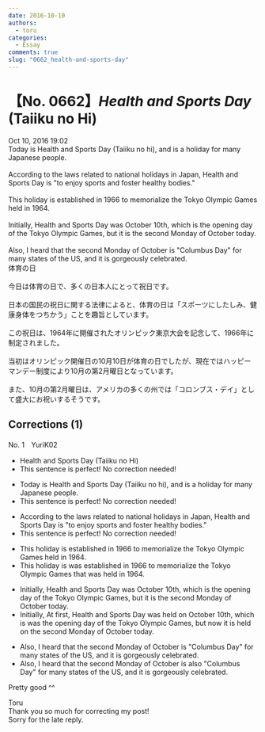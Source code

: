 ```yaml
---
date: 2016-10-10
authors:
  - toru
categories:
  - Essay
comments: true
slug: "0662_health-and-sports-day"
---
```


# 【No. 0662】<strong><em>Health and Sports Day</strong></em> (Taiiku no Hi)
<div class="date">Oct 10, 2016 19:02</div>
<div id="post"><div id="body_show_ori">
Today is Health and Sports Day (Taiiku no hi), and is a holiday for many Japanese people.<br/><br/>According to the laws related to national holidays in Japan, Health and Sports Day is "to enjoy sports and foster healthy bodies."<br/><br/>This holiday is established in 1966 to memorialize the Tokyo Olympic Games held in 1964.<br/><br/>Initially, Health and Sports Day was October 10th, which is the opening day of the Tokyo Olympic Games, but it is the second Monday of October today.<br/><br/>Also, I heard that the second Monday of October is "Columbus Day" for many states of the US, and it is gorgeously celebrated.
</div></div>

<!-- more -->

<div id="post_ja"><div id="body_show_mo">
体育の日<br/><br/>今日は体育の日で、多くの日本人にとって祝日です。<br/><br/>日本の国民の祝日に関する法律によると、体育の日は「スポーツにしたしみ、健康身体をつちかう」ことを趣旨としています。<br/><br/>この祝日は、1964年に開催されたオリンピック東京大会を記念して、1966年に制定されました。<br/><br/>当初はオリンピック開催日の10月10日が体育の日でしたが、現在ではハッピーマンデー制度により10月の第2月曜日となっています。<br/><br/>また、10月の第2月曜日は、アメリカの多くの州では「コロンブス・デイ」として盛大にお祝いするそうです。
</div></div>

## Corrections (1)
<div id="block"><div class="first_name"> No. 1　<span class="just_name">YuriK02</span></div><div id="block2">
<ul class="correction_field">
<li class="incorrect">Health and Sports Day (Taiiku no Hi)</li>
<li class="corrected perfect">This sentence is perfect! No correction needed!</li>
</ul>
<ul class="correction_field">
<li class="incorrect">Today is Health and Sports Day (Taiiku no hi), and is a holiday for many Japanese people.</li>
<li class="corrected perfect">This sentence is perfect! No correction needed!</li>
</ul>
<ul class="correction_field">
<li class="incorrect">According to the laws related to national holidays in Japan, Health and Sports Day is "to enjoy sports and foster healthy bodies."</li>
<li class="corrected perfect">This sentence is perfect! No correction needed!</li>
</ul>
<ul class="correction_field">
<li class="incorrect">This holiday is established in 1966 to memorialize the Tokyo Olympic Games held in 1964.</li>
<li class="corrected correct">
This holiday <span class="f_red"><span class="sline">is</span></span> <span class="f_blue">was </span>established in 1966 to memorialize the Tokyo Olympic Games <span class="f_blue">that was </span>held in 1964.
</li>
</ul>
<ul class="correction_field">
<li class="incorrect">Initially, Health and Sports Day was October 10th, which is the opening day of the Tokyo Olympic Games, but it is the second Monday of October today.</li>
<li class="corrected correct">
<span class="f_red"><span class="sline">Initially,</span></span> <span class="f_blue">At first, </span>Health and Sports Day was <span class="f_blue">held on</span> October 10th, which <span class="f_red">is</span> <span class="f_blue">was </span>the opening day of the Tokyo Olympic Games, but <span class="f_blue">now </span>it is <span class="f_blue">held on</span> the second Monday of October <span class="f_red"><span class="sline">today.</span></span>
</li>
</ul>
<ul class="correction_field">
<li class="incorrect">Also, I heard that the second Monday of October is "Columbus Day" for many states of the US, and it is gorgeously celebrated.</li>
<li class="corrected correct">
<span class="f_red"><span class="sline">Also, </span></span>I heard that the second Monday of October is <span class="f_blue">also </span>"Columbus Day" for many states of the US, and it is gorgeously celebrated.
</li>
</ul>
<p class="comment_small">
 Pretty good ^^
</p>

</div><div class="name"><span class="just_name">Toru</span><br>
Thank you so much for correcting my post!<br/>Sorry for the late reply.
</div>
</div>
